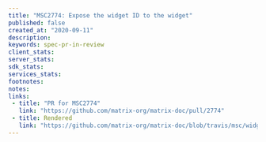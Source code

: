 ```yaml
---
title: "MSC2774: Expose the widget ID to the widget"
published: false
created_at: "2020-09-11"
description:
keywords: spec-pr-in-review
client_stats:
server_stats:
sdk_stats:
services_stats:
footnotes:
notes:
links:
 - title: "PR for MSC2774"
   link: "https://github.com/matrix-org/matrix-doc/pull/2774"
 - title: Rendered
   link: "https://github.com/matrix-org/matrix-doc/blob/travis/msc/widget-id/proposals/2774-widget-id.md"
---
```

